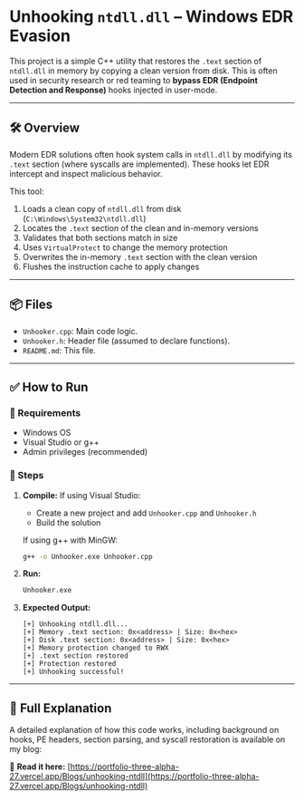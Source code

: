 


# Unhooking `ntdll.dll` – Windows EDR Evasion

This project is a simple C++ utility that restores the `.text` section of `ntdll.dll` in memory by copying a clean version from disk. This is often used in security research or red teaming to **bypass EDR (Endpoint Detection and Response)** hooks injected in user-mode.

---

## 🛠 Overview

Modern EDR solutions often hook system calls in `ntdll.dll` by modifying its `.text` section (where syscalls are implemented). These hooks let EDR intercept and inspect malicious behavior.

This tool:

1. Loads a clean copy of `ntdll.dll` from disk (`C:\Windows\System32\ntdll.dll`)
2. Locates the `.text` section of the clean and in-memory versions
3. Validates that both sections match in size
4. Uses `VirtualProtect` to change the memory protection
5. Overwrites the in-memory `.text` section with the clean version
6. Flushes the instruction cache to apply changes

---

## 📦 Files

- `Unhooker.cpp`: Main code logic.
- `Unhooker.h`: Header file (assumed to declare functions).
- `README.md`: This file.

---

## ✅ How to Run

### 🧱 Requirements
- Windows OS
- Visual Studio or g++
- Admin privileges (recommended)

### 🧪 Steps

1. **Compile:**
   If using Visual Studio:
   - Create a new project and add `Unhooker.cpp` and `Unhooker.h`
   - Build the solution

   If using g++ with MinGW:
   ```bash
   g++ -o Unhooker.exe Unhooker.cpp
    ````

2. **Run:**

   ```bash
   Unhooker.exe
   ```

3. **Expected Output:**

   ```
   [+] Unhooking ntdll.dll...
   [+] Memory .text section: 0x<address> | Size: 0x<hex>
   [+] Disk .text section: 0x<address> | Size: 0x<hex>
   [+] Memory protection changed to RWX
   [+] .text section restored
   [+] Protection restored
   [+] Unhooking successful!

---

## 📖 Full Explanation

A detailed explanation of how this code works, including background on hooks, PE headers, section parsing, and syscall restoration is available on my blog:

🔗 **Read it here:**
[https://portfolio-three-alpha-27.vercel.app/Blogs/unhooking-ntdll](https://portfolio-three-alpha-27.vercel.app/Blogs/unhooking-ntdll)

